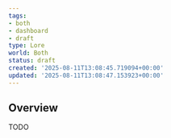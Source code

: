 ```yaml
---
tags:
- both
- dashboard
- draft
type: Lore
world: Both
status: draft
created: '2025-08-11T13:08:45.719094+00:00'
updated: '2025-08-11T13:08:47.153923+00:00'
---
```



## Overview

TODO
